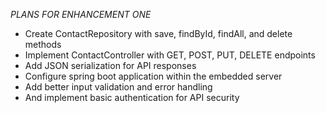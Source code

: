 _PLANS FOR ENHANCEMENT ONE_
-	Create ContactRepository with save, findById, findAll, and delete methods
-	Implement ContactController with GET, POST, PUT, DELETE endpoints
-	Add JSON serialization for API responses
-	Configure spring boot application within the embedded server
-	Add better input validation and error handling
-	And implement basic authentication for API security
